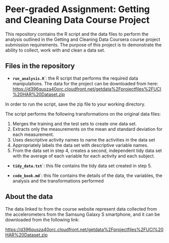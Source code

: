 # Peer-graded Assignment: Getting and Cleaning Data Course Project

This repository contains the R script and the data files to perform the
analysis outlined in the Getting and Cleaning Data Coursera course
project submission requirements. The purpose of this project is to
demonstrate the ability to collect, work with and clean a data set.

## Files in the repository

-   **`run_analysis.R`**\`: the R script that performs the required data
    manipulations. The data for the project can be downloaded from here:
    <https://d396qusza40orc.cloudfront.net/getdata%2Fprojectfiles%2FUCI%20HAR%20Dataset.zip>

In order to run the script, save the zip file to your working directory.

The script performs the following transformations on the original data
files:

1.  Merges the training and the test sets to create one data set.
2.  Extracts only the measurements on the mean and standard deviation
    for each measurement.
3.  Uses descriptive activity names to name the activities in the data
    set
4.  Appropriately labels the data set with descriptive variable names.
5.  From the data set in step 4, creates a second, independent tidy data
    set with the average of each variable for each activity and each
    subject.

-   **`tidy_data.txt`**\`: this file contains the tidy data set created
    in step 5.

-   **`code_book.md`**\`: this file contains the details of the data,
    the variables, the analysis and the transformations performed

## About the data

The data linked to from the course website represent data collected from
the accelerometers from the Samsung Galaxy S smartphone, and it can be
downloaded from the following link:

<https://d396qusza40orc.cloudfront.net/getdata%2Fprojectfiles%2FUCI%20HAR%20Dataset.zip>
